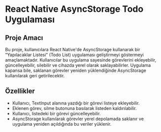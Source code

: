 # React Native AsyncStorage Todo Uygulaması

## Proje Amacı

Bu proje, kullanıcılara React Native'de AsyncStorage kullanarak bir "Yapılacaklar Listesi" (Todo List) uygulaması geliştirmeyi göstermeyi amaçlamaktadır. Kullanıcılar bu uygulama sayesinde görevlerini ekleyebilir, güncelleyebilir, silebilir ve cihazda yerel olarak saklayabilirler. Uygulama kapansa bile, saklanan görevler yeniden yüklendiğinde AsyncStorage kullanılarak geri getirilecektir.

## Özellikler

- Kullanıcı, TextInput alanına yazdığı bir görevi listeye ekleyebilir.
- Eklenen görev, silme butonuna basılarak listeden kaldırılabilir.
- Kullanıcı, listedeki bir görevi güncelleyebilir.
- AsyncStorage kullanılarak görevler yerel depolamada saklanır ve uygulama yeniden açıldığında bu veriler yüklenir.
